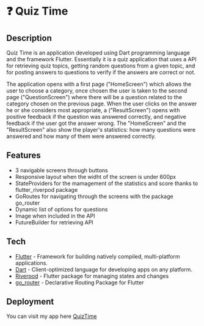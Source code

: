 # :question: Quiz Time
## Description

Quiz Time is an application developed using Dart programming language and the framework Flutter.
Essentially it is a quiz application that uses a API for retrieving quiz topics, getting random questions from a given topic, and for posting answers to questions to verify if the answers are correct or not.

The application opens with a first page ("HomeScreen") which allows the user to choose a category, once chosen the user is taken to the second page ("QuestionScreen") where there will be a question related to the category chosen on the previous page. When the user clicks on the answer he or she considers most appropriate, a ("ResultScreen") opens with positive feedback if the question was answered correctly, and negative feedback if the user got the answer wrong. The "HomeScreen" and the "ResultScreen" also show the player's statistics: how many questions were answered and how many of them were answered correctly.

## Features

- 3 navigable screens through buttons
- Responsive layout when the widht of the screen is under 600px
- StateProviders for the mamagement of the statistics and score thanks to flutter_riverpod package
- GoRoutes for navigating through the screens with the package go_router
- Dynamic list of options for questions
- Image when included in the API
- FutureBuilder for retrieving API

## Tech

- [Flutter](https://flutter.dev/) - Framework for building natively compiled, multi-platform applications.
- [Dart](https://dart.dev/) - Client-optimized language for developing apps on any platform.
- [Riverpod](https://riverpod.dev/) -  Flutter package for managing states and changes
- [go_router](https://pub.dev/packages/go_router) - Declarative Routing Package for Flutter

## Deployment

You can visit my app here [QuizTime](https://giorgiagiro.github.io/quizTime/#/)
